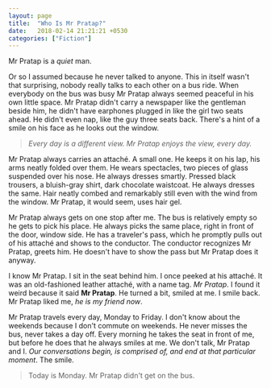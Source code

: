 ```yaml
---
layout: page
title:  "Who Is Mr Pratap?"
date:   2018-02-14 21:21:21 +0530
categories: ["Fiction"]
---
```


Mr Pratap is a _quiet_ man. 

Or so I assumed because he never talked to anyone. This in itself wasn't that surprising, nobody really talks to each other on a bus ride. When everybody on the bus was busy Mr Pratap always seemed peaceful in his own little space. Mr Pratap didn't carry a newspaper like the gentleman beside him, he didn't have earphones plugged in like the girl two seats ahead. He didn't even nap, like the guy three seats back. There's a hint of a smile on his face as he looks out the window. 

> _Every day is a different view. Mr Pratap enjoys the view, every day._

Mr Pratap always carries an attaché. A small one. He keeps it on his lap, his arms neatly folded over them. He wears spectacles, two pieces of glass suspended over his nose. He always dresses smartly. Pressed black trousers, a bluish-gray shirt, dark chocolate waistcoat. He always dresses the same. Hair neatly combed and remarkably still even with the wind from the window. Mr Pratap, it would seem, uses hair gel.

Mr Pratap always gets on one stop after me. The bus is relatively empty so he gets to pick his place. He always picks the same place, right in front of the door, window side. He has a traveler's pass, which he promptly pulls out of his attaché and shows to the conductor. The conductor recognizes Mr Pratap, greets him. He doesn't have to show the pass but Mr Pratap does it anyway.

I know Mr Pratap. I sit in the seat behind him. I once peeked at his attaché. It was an old-fashioned leather attaché, with a name tag. _Mr Pratap_. I found it weird because it said **Mr Pratap**. He turned a bit, smiled at me. I smile back. Mr Pratap liked me, _he is my friend now_. 

Mr Pratap travels every day, Monday to Friday. I don't know about the weekends because I don't commute on weekends. He never misses the bus, never takes a day off. Every morning he takes the seat in front of me, but before he does that he always smiles at me. We don't talk, Mr Pratap and I. _Our conversations begin, is comprised of, and end at that particular moment_. The smile.

> Today is Monday. Mr Pratap didn't get on the bus.